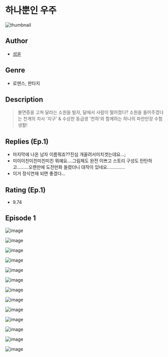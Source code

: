 # 하나뿐인 우주
![thumbnail](https://image-comic.pstatic.net/user_contents_data/challenge_comic/2023/05/25/366719/upload_7161343777799496761_480x623.jpeg)

## Author
- [성윤](https://comic.naver.com/artistTitle?id=366719)

## Genre
- 로맨스, 판타지

## Description
> 불면증을 고쳐 달라는 소원을 빌자, 달에서 사람이 떨어졌다? 소원을 들어주겠다는 천계의 차사 '지구' & 수상한 동급생 '천하'와 함께하는 하나의 파란만장 수험생활!

## Replies (Ep.1)
- 마지막에 나온 남자 이름뭐죠??진심 개꼴려서미치겟는데요...;
- 미이이친미친미친미친 뭐예요....그림체도 완전 이쁘고 스토리 구성도 탄탄하고.........오랜만에 도전만화 들렸더니 대작이 있네요..............
- 이거 정식연재 되면 좋겠다...

## Rating (Ep.1)
- 9.74

## Episode 1
![image](https://image-comic.pstatic.net/user_contents_data/challenge_comic/2023/05/25/366719/upload_3546128629989717049.jpeg)

![image](https://image-comic.pstatic.net/user_contents_data/challenge_comic/2023/05/25/366719/upload_3847263076381635376.jpeg)

![image](https://image-comic.pstatic.net/user_contents_data/challenge_comic/2023/05/25/366719/upload_7003486876941758514.jpeg)

![image](https://image-comic.pstatic.net/user_contents_data/challenge_comic/2023/05/25/366719/upload_7364282808702099760.jpeg)

![image](https://image-comic.pstatic.net/user_contents_data/challenge_comic/2023/05/25/366719/upload_7090410949696369505.jpeg)

![image](https://image-comic.pstatic.net/user_contents_data/challenge_comic/2023/05/25/366719/upload_7004616272971708465.jpeg)

![image](https://image-comic.pstatic.net/user_contents_data/challenge_comic/2023/05/25/366719/upload_7017845377813591345.jpeg)

![image](https://image-comic.pstatic.net/user_contents_data/challenge_comic/2023/05/25/366719/upload_3834643805335991398.jpeg)

![image](https://image-comic.pstatic.net/user_contents_data/challenge_comic/2023/05/25/366719/upload_3472609788485264484.jpeg)

![image](https://image-comic.pstatic.net/user_contents_data/challenge_comic/2023/05/25/366719/upload_3904956444372853298.jpeg)

![image](https://image-comic.pstatic.net/user_contents_data/challenge_comic/2023/05/25/366719/upload_4062868304403904613.jpeg)

![image](https://image-comic.pstatic.net/user_contents_data/challenge_comic/2023/05/25/366719/upload_3473738991121229104.jpeg)

![image](https://image-comic.pstatic.net/user_contents_data/challenge_comic/2023/05/25/366719/upload_7162472061396792161.jpeg)
